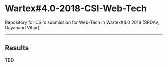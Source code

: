 # Wartex#4.0-2018-CSI-Web-Tech
Repository for CSI's submission for Web-Tech in Wartex#4.0 2018 (SRDAV, Dayanand Vihar)

---

## Results
TBD